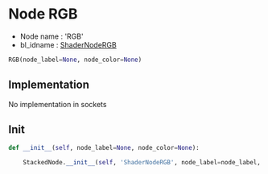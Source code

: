 # Node RGB

- Node name : 'RGB'
- bl_idname : [ShaderNodeRGB](https://docs.blender.org/api/current/bpy.types.ShaderNodeRGB.html)


``` python
RGB(node_label=None, node_color=None)
```
## Implementation

No implementation in sockets

## Init

``` python
def __init__(self, node_label=None, node_color=None):

    StackedNode.__init__(self, 'ShaderNodeRGB', node_label=node_label, node_color=node_color)
```
